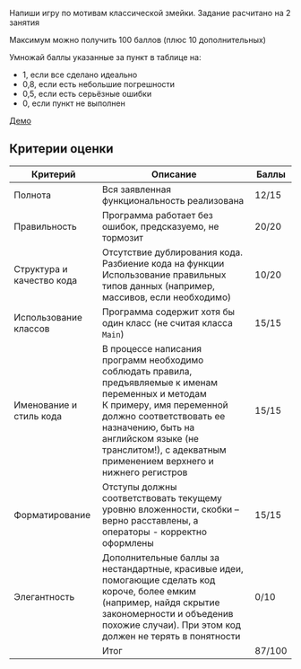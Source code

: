 Напиши игру по мотивам классической змейки. Задание расчитано на 2 занятия 

Максимум можно получить 100 баллов (плюс 10 дополнительных) 

Умножай баллы указанные за пункт в таблице на:
- 1, если все сделано идеально 
- 0,8, если есть небольшие погрешности 
- 0,5, если есть серьёзные ошибки
- 0, если пункт не выполнен 

[Демо](http://simplifier.github.io/snake)

## Критерии оценки

| Критерий                  | Описание                                                     | Баллы |
| ------------------------- | ------------------------------------------------------------ | ----- |
| Полнота                   | Вся заявленная функциональность реализована                  |12/15       |
| Правильность              | Программа работает без ошибок, предсказуемо, не тормозит     |20/20       |
| Структура и качество кода | Отсутствие дублирования кода. Разбиение кода на функции<br />Использование правильных типов данных (например, массивов, если необходимо) |10/20       |
| Использование классов     | Программа содержит хотя бы один класс (не считая класса `Main`) |15/15      |
| Именование и стиль кода   | В процессе написания программ необходимо соблюдать правила, предъявляемые к именам переменных и методам<br />К примеру, имя переменной должно соответствовать ее назначению, быть на английском языке (не транслитом!), с адекватным применением верхнего и нижнего регистров |15/15      |
| Форматирование            | Отступы должны соответствовать текущему уровню вложенности, скобки – верно расставлены, а операторы - корректно оформлены |15/15       |
| Элегантность              | Дополнительные баллы за нестандартные, красивые идеи, помогающие сделать код короче, более емким (например, найдя скрытие закономерности и объеденив похожие случаи). При этом код должен не терять в понятности |0/10    |
|               | Итог |87/100    |

